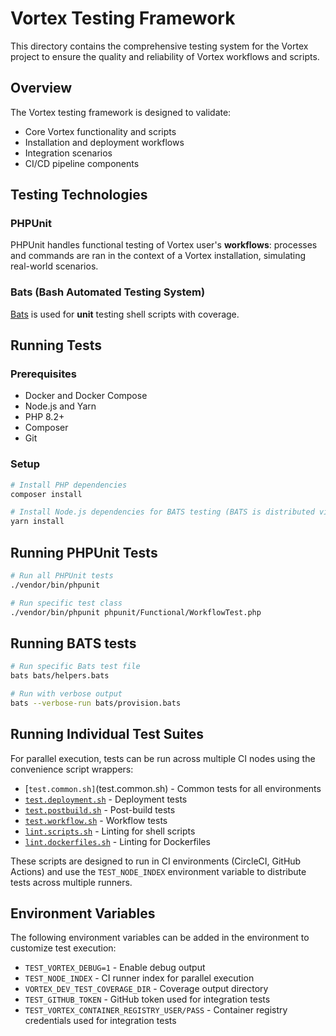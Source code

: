 # Vortex Testing Framework

This directory contains the comprehensive testing system for the Vortex project
to ensure the quality and reliability of Vortex workflows and scripts.

## Overview

The Vortex testing framework is designed to validate:

- Core Vortex functionality and scripts
- Installation and deployment workflows
- Integration scenarios
- CI/CD pipeline components

## Testing Technologies

### PHPUnit

PHPUnit handles functional testing of Vortex user's **workflows**: processes
and commands are ran in the context of a Vortex installation, simulating
real-world scenarios.

### Bats (Bash Automated Testing System)

[Bats](https://github.com/bats-core/bats-core) is used for **unit** testing
shell scripts with coverage.

## Running Tests

### Prerequisites

- Docker and Docker Compose
- Node.js and Yarn
- PHP 8.2+
- Composer
- Git

### Setup

```bash
# Install PHP dependencies
composer install

# Install Node.js dependencies for BATS testing (BATS is distributed via npm, but does not require Node.js to run)
yarn install
```

## Running PHPUnit Tests

```bash
# Run all PHPUnit tests
./vendor/bin/phpunit

# Run specific test class
./vendor/bin/phpunit phpunit/Functional/WorkflowTest.php
```

## Running BATS tests

```bash
# Run specific Bats test file
bats bats/helpers.bats

# Run with verbose output
bats --verbose-run bats/provision.bats
```

## Running Individual Test Suites

For parallel execution, tests can be run across multiple CI nodes using the
convenience script wrappers:

- [`test.common.sh]`(test.common.sh) - Common tests for all environments
- [`test.deployment.sh`](test.deployment.sh) - Deployment tests
- [`test.postbuild.sh`](test.postbuild.sh) - Post-build tests
- [`test.workflow.sh`](test.workflow.sh) - Workflow tests
- [`lint.scripts.sh`](lint.scripts.sh) - Linting for shell scripts
- [`lint.dockerfiles.sh`](lint.dockerfiles.sh) - Linting for Dockerfiles

These scripts are designed to run in CI environments (CircleCI, GitHub Actions)
and use the `TEST_NODE_INDEX` environment variable to distribute tests across
multiple runners.

## Environment Variables

The following environment variables can be added in the environment to
customize test execution:

- `TEST_VORTEX_DEBUG=1` - Enable debug output
- `TEST_NODE_INDEX` - CI runner index for parallel execution
- `VORTEX_DEV_TEST_COVERAGE_DIR` - Coverage output directory
- `TEST_GITHUB_TOKEN` - GitHub token used for integration tests
- `TEST_VORTEX_CONTAINER_REGISTRY_USER/PASS` - Container registry credentials used for integration tests
